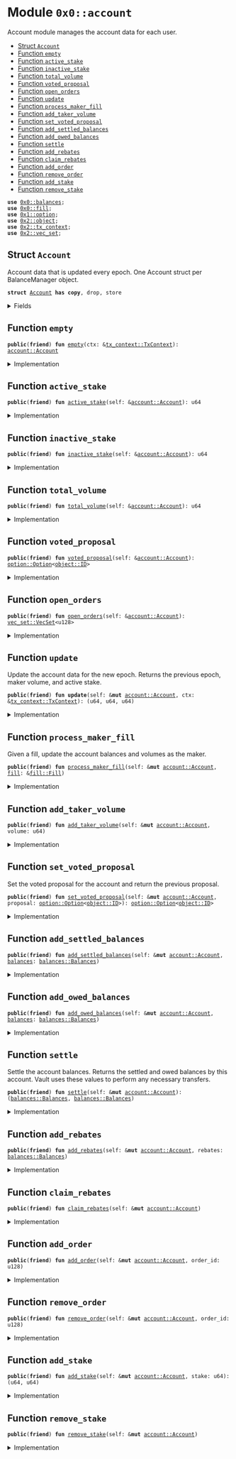 
<a name="0x0_account"></a>

# Module `0x0::account`

Account module manages the account data for each user.


-  [Struct `Account`](#0x0_account_Account)
-  [Function `empty`](#0x0_account_empty)
-  [Function `active_stake`](#0x0_account_active_stake)
-  [Function `inactive_stake`](#0x0_account_inactive_stake)
-  [Function `total_volume`](#0x0_account_total_volume)
-  [Function `voted_proposal`](#0x0_account_voted_proposal)
-  [Function `open_orders`](#0x0_account_open_orders)
-  [Function `update`](#0x0_account_update)
-  [Function `process_maker_fill`](#0x0_account_process_maker_fill)
-  [Function `add_taker_volume`](#0x0_account_add_taker_volume)
-  [Function `set_voted_proposal`](#0x0_account_set_voted_proposal)
-  [Function `add_settled_balances`](#0x0_account_add_settled_balances)
-  [Function `add_owed_balances`](#0x0_account_add_owed_balances)
-  [Function `settle`](#0x0_account_settle)
-  [Function `add_rebates`](#0x0_account_add_rebates)
-  [Function `claim_rebates`](#0x0_account_claim_rebates)
-  [Function `add_order`](#0x0_account_add_order)
-  [Function `remove_order`](#0x0_account_remove_order)
-  [Function `add_stake`](#0x0_account_add_stake)
-  [Function `remove_stake`](#0x0_account_remove_stake)


<pre><code><b>use</b> <a href="balances.md#0x0_balances">0x0::balances</a>;
<b>use</b> <a href="fill.md#0x0_fill">0x0::fill</a>;
<b>use</b> <a href="dependencies/move-stdlib/option.md#0x1_option">0x1::option</a>;
<b>use</b> <a href="dependencies/sui-framework/object.md#0x2_object">0x2::object</a>;
<b>use</b> <a href="dependencies/sui-framework/tx_context.md#0x2_tx_context">0x2::tx_context</a>;
<b>use</b> <a href="dependencies/sui-framework/vec_set.md#0x2_vec_set">0x2::vec_set</a>;
</code></pre>



<a name="0x0_account_Account"></a>

## Struct `Account`

Account data that is updated every epoch.
One Account struct per BalanceManager object.


<pre><code><b>struct</b> <a href="account.md#0x0_account_Account">Account</a> <b>has</b> <b>copy</b>, drop, store
</code></pre>



<details>
<summary>Fields</summary>


<dl>
<dt>
<code>epoch: u64</code>
</dt>
<dd>

</dd>
<dt>
<code>open_orders: <a href="dependencies/sui-framework/vec_set.md#0x2_vec_set_VecSet">vec_set::VecSet</a>&lt;u128&gt;</code>
</dt>
<dd>

</dd>
<dt>
<code>taker_volume: u64</code>
</dt>
<dd>

</dd>
<dt>
<code>maker_volume: u64</code>
</dt>
<dd>

</dd>
<dt>
<code>active_stake: u64</code>
</dt>
<dd>

</dd>
<dt>
<code>inactive_stake: u64</code>
</dt>
<dd>

</dd>
<dt>
<code>voted_proposal: <a href="dependencies/move-stdlib/option.md#0x1_option_Option">option::Option</a>&lt;<a href="dependencies/sui-framework/object.md#0x2_object_ID">object::ID</a>&gt;</code>
</dt>
<dd>

</dd>
<dt>
<code>unclaimed_rebates: <a href="balances.md#0x0_balances_Balances">balances::Balances</a></code>
</dt>
<dd>

</dd>
<dt>
<code>settled_balances: <a href="balances.md#0x0_balances_Balances">balances::Balances</a></code>
</dt>
<dd>

</dd>
<dt>
<code>owed_balances: <a href="balances.md#0x0_balances_Balances">balances::Balances</a></code>
</dt>
<dd>

</dd>
</dl>


</details>

<a name="0x0_account_empty"></a>

## Function `empty`



<pre><code><b>public</b>(<b>friend</b>) <b>fun</b> <a href="account.md#0x0_account_empty">empty</a>(ctx: &<a href="dependencies/sui-framework/tx_context.md#0x2_tx_context_TxContext">tx_context::TxContext</a>): <a href="account.md#0x0_account_Account">account::Account</a>
</code></pre>



<details>
<summary>Implementation</summary>


<pre><code><b>public</b>(package) <b>fun</b> <a href="account.md#0x0_account_empty">empty</a>(
    ctx: &TxContext,
): <a href="account.md#0x0_account_Account">Account</a> {
    <a href="account.md#0x0_account_Account">Account</a> {
        epoch: ctx.epoch(),
        open_orders: <a href="dependencies/sui-framework/vec_set.md#0x2_vec_set_empty">vec_set::empty</a>(),
        taker_volume: 0,
        maker_volume: 0,
        active_stake: 0,
        inactive_stake: 0,
        voted_proposal: <a href="dependencies/move-stdlib/option.md#0x1_option_none">option::none</a>(),
        unclaimed_rebates: <a href="balances.md#0x0_balances_empty">balances::empty</a>(),
        settled_balances: <a href="balances.md#0x0_balances_empty">balances::empty</a>(),
        owed_balances: <a href="balances.md#0x0_balances_empty">balances::empty</a>(),
    }
}
</code></pre>



</details>

<a name="0x0_account_active_stake"></a>

## Function `active_stake`



<pre><code><b>public</b>(<b>friend</b>) <b>fun</b> <a href="account.md#0x0_account_active_stake">active_stake</a>(self: &<a href="account.md#0x0_account_Account">account::Account</a>): u64
</code></pre>



<details>
<summary>Implementation</summary>


<pre><code><b>public</b>(package) <b>fun</b> <a href="account.md#0x0_account_active_stake">active_stake</a>(self: &<a href="account.md#0x0_account_Account">Account</a>): u64 {
    self.active_stake
}
</code></pre>



</details>

<a name="0x0_account_inactive_stake"></a>

## Function `inactive_stake`



<pre><code><b>public</b>(<b>friend</b>) <b>fun</b> <a href="account.md#0x0_account_inactive_stake">inactive_stake</a>(self: &<a href="account.md#0x0_account_Account">account::Account</a>): u64
</code></pre>



<details>
<summary>Implementation</summary>


<pre><code><b>public</b>(package) <b>fun</b> <a href="account.md#0x0_account_inactive_stake">inactive_stake</a>(self: &<a href="account.md#0x0_account_Account">Account</a>): u64 {
    self.inactive_stake
}
</code></pre>



</details>

<a name="0x0_account_total_volume"></a>

## Function `total_volume`



<pre><code><b>public</b>(<b>friend</b>) <b>fun</b> <a href="account.md#0x0_account_total_volume">total_volume</a>(self: &<a href="account.md#0x0_account_Account">account::Account</a>): u64
</code></pre>



<details>
<summary>Implementation</summary>


<pre><code><b>public</b>(package) <b>fun</b> <a href="account.md#0x0_account_total_volume">total_volume</a>(self: &<a href="account.md#0x0_account_Account">Account</a>): u64 {
    self.taker_volume + self.maker_volume
}
</code></pre>



</details>

<a name="0x0_account_voted_proposal"></a>

## Function `voted_proposal`



<pre><code><b>public</b>(<b>friend</b>) <b>fun</b> <a href="account.md#0x0_account_voted_proposal">voted_proposal</a>(self: &<a href="account.md#0x0_account_Account">account::Account</a>): <a href="dependencies/move-stdlib/option.md#0x1_option_Option">option::Option</a>&lt;<a href="dependencies/sui-framework/object.md#0x2_object_ID">object::ID</a>&gt;
</code></pre>



<details>
<summary>Implementation</summary>


<pre><code><b>public</b>(package) <b>fun</b> <a href="account.md#0x0_account_voted_proposal">voted_proposal</a>(self: &<a href="account.md#0x0_account_Account">Account</a>): Option&lt;ID&gt; {
    self.voted_proposal
}
</code></pre>



</details>

<a name="0x0_account_open_orders"></a>

## Function `open_orders`



<pre><code><b>public</b>(<b>friend</b>) <b>fun</b> <a href="account.md#0x0_account_open_orders">open_orders</a>(self: &<a href="account.md#0x0_account_Account">account::Account</a>): <a href="dependencies/sui-framework/vec_set.md#0x2_vec_set_VecSet">vec_set::VecSet</a>&lt;u128&gt;
</code></pre>



<details>
<summary>Implementation</summary>


<pre><code><b>public</b>(package) <b>fun</b> <a href="account.md#0x0_account_open_orders">open_orders</a>(self: &<a href="account.md#0x0_account_Account">Account</a>): VecSet&lt;u128&gt; {
    self.open_orders
}
</code></pre>



</details>

<a name="0x0_account_update"></a>

## Function `update`

Update the account data for the new epoch.
Returns the previous epoch, maker volume, and active stake.


<pre><code><b>public</b>(<b>friend</b>) <b>fun</b> <b>update</b>(self: &<b>mut</b> <a href="account.md#0x0_account_Account">account::Account</a>, ctx: &<a href="dependencies/sui-framework/tx_context.md#0x2_tx_context_TxContext">tx_context::TxContext</a>): (u64, u64, u64)
</code></pre>



<details>
<summary>Implementation</summary>


<pre><code><b>public</b>(package) <b>fun</b> <b>update</b>(
    self: &<b>mut</b> <a href="account.md#0x0_account_Account">Account</a>,
    ctx: &TxContext,
): (u64, u64, u64) {
    <b>if</b> (self.epoch == ctx.epoch()) <b>return</b> (0, 0, 0);

    <b>let</b> prev_epoch = self.epoch;
    <b>let</b> prev_maker_volume = self.maker_volume;
    <b>let</b> prev_active_stake = self.active_stake;

    self.epoch = ctx.epoch();
    self.maker_volume = 0;
    self.taker_volume = 0;
    self.active_stake = self.active_stake + self.inactive_stake;
    self.inactive_stake = 0;
    self.voted_proposal = <a href="dependencies/move-stdlib/option.md#0x1_option_none">option::none</a>();

    (prev_epoch, prev_maker_volume, prev_active_stake)
}
</code></pre>



</details>

<a name="0x0_account_process_maker_fill"></a>

## Function `process_maker_fill`

Given a fill, update the account balances and volumes as the maker.


<pre><code><b>public</b>(<b>friend</b>) <b>fun</b> <a href="account.md#0x0_account_process_maker_fill">process_maker_fill</a>(self: &<b>mut</b> <a href="account.md#0x0_account_Account">account::Account</a>, <a href="fill.md#0x0_fill">fill</a>: &<a href="fill.md#0x0_fill_Fill">fill::Fill</a>)
</code></pre>



<details>
<summary>Implementation</summary>


<pre><code><b>public</b>(package) <b>fun</b> <a href="account.md#0x0_account_process_maker_fill">process_maker_fill</a>(
    self: &<b>mut</b> <a href="account.md#0x0_account_Account">Account</a>,
    <a href="fill.md#0x0_fill">fill</a>: &Fill,
) {
    <b>let</b> settled_balances = <a href="fill.md#0x0_fill">fill</a>.get_settled_maker_quantities();
    self.settled_balances.add_balances(settled_balances);
    <b>if</b> (!<a href="fill.md#0x0_fill">fill</a>.expired()) {
        self.maker_volume = self.maker_volume + <a href="fill.md#0x0_fill">fill</a>.base_quantity();
    };
    <b>if</b> (<a href="fill.md#0x0_fill">fill</a>.expired() || <a href="fill.md#0x0_fill">fill</a>.completed()) {
        self.open_orders.remove(&<a href="fill.md#0x0_fill">fill</a>.maker_order_id());
    }
}
</code></pre>



</details>

<a name="0x0_account_add_taker_volume"></a>

## Function `add_taker_volume`



<pre><code><b>public</b>(<b>friend</b>) <b>fun</b> <a href="account.md#0x0_account_add_taker_volume">add_taker_volume</a>(self: &<b>mut</b> <a href="account.md#0x0_account_Account">account::Account</a>, volume: u64)
</code></pre>



<details>
<summary>Implementation</summary>


<pre><code><b>public</b>(package) <b>fun</b> <a href="account.md#0x0_account_add_taker_volume">add_taker_volume</a>(
    self: &<b>mut</b> <a href="account.md#0x0_account_Account">Account</a>,
    volume: u64,
) {
    self.taker_volume = self.taker_volume + volume;
}
</code></pre>



</details>

<a name="0x0_account_set_voted_proposal"></a>

## Function `set_voted_proposal`

Set the voted proposal for the account and return the
previous proposal.


<pre><code><b>public</b>(<b>friend</b>) <b>fun</b> <a href="account.md#0x0_account_set_voted_proposal">set_voted_proposal</a>(self: &<b>mut</b> <a href="account.md#0x0_account_Account">account::Account</a>, proposal: <a href="dependencies/move-stdlib/option.md#0x1_option_Option">option::Option</a>&lt;<a href="dependencies/sui-framework/object.md#0x2_object_ID">object::ID</a>&gt;): <a href="dependencies/move-stdlib/option.md#0x1_option_Option">option::Option</a>&lt;<a href="dependencies/sui-framework/object.md#0x2_object_ID">object::ID</a>&gt;
</code></pre>



<details>
<summary>Implementation</summary>


<pre><code><b>public</b>(package) <b>fun</b> <a href="account.md#0x0_account_set_voted_proposal">set_voted_proposal</a>(
    self: &<b>mut</b> <a href="account.md#0x0_account_Account">Account</a>,
    proposal: Option&lt;ID&gt;
): Option&lt;ID&gt; {
    <b>let</b> prev_proposal = self.voted_proposal;
    self.voted_proposal = proposal;

    prev_proposal
}
</code></pre>



</details>

<a name="0x0_account_add_settled_balances"></a>

## Function `add_settled_balances`



<pre><code><b>public</b>(<b>friend</b>) <b>fun</b> <a href="account.md#0x0_account_add_settled_balances">add_settled_balances</a>(self: &<b>mut</b> <a href="account.md#0x0_account_Account">account::Account</a>, <a href="balances.md#0x0_balances">balances</a>: <a href="balances.md#0x0_balances_Balances">balances::Balances</a>)
</code></pre>



<details>
<summary>Implementation</summary>


<pre><code><b>public</b>(package) <b>fun</b> <a href="account.md#0x0_account_add_settled_balances">add_settled_balances</a>(
    self: &<b>mut</b> <a href="account.md#0x0_account_Account">Account</a>,
    <a href="balances.md#0x0_balances">balances</a>: Balances,
) {
    self.settled_balances.add_balances(<a href="balances.md#0x0_balances">balances</a>);
}
</code></pre>



</details>

<a name="0x0_account_add_owed_balances"></a>

## Function `add_owed_balances`



<pre><code><b>public</b>(<b>friend</b>) <b>fun</b> <a href="account.md#0x0_account_add_owed_balances">add_owed_balances</a>(self: &<b>mut</b> <a href="account.md#0x0_account_Account">account::Account</a>, <a href="balances.md#0x0_balances">balances</a>: <a href="balances.md#0x0_balances_Balances">balances::Balances</a>)
</code></pre>



<details>
<summary>Implementation</summary>


<pre><code><b>public</b>(package) <b>fun</b> <a href="account.md#0x0_account_add_owed_balances">add_owed_balances</a>(
    self: &<b>mut</b> <a href="account.md#0x0_account_Account">Account</a>,
    <a href="balances.md#0x0_balances">balances</a>: Balances,
) {
    self.owed_balances.add_balances(<a href="balances.md#0x0_balances">balances</a>);
}
</code></pre>



</details>

<a name="0x0_account_settle"></a>

## Function `settle`

Settle the account balances.
Returns the settled and owed balances by this account.
Vault uses these values to perform any necessary transfers.


<pre><code><b>public</b>(<b>friend</b>) <b>fun</b> <a href="account.md#0x0_account_settle">settle</a>(self: &<b>mut</b> <a href="account.md#0x0_account_Account">account::Account</a>): (<a href="balances.md#0x0_balances_Balances">balances::Balances</a>, <a href="balances.md#0x0_balances_Balances">balances::Balances</a>)
</code></pre>



<details>
<summary>Implementation</summary>


<pre><code><b>public</b>(package) <b>fun</b> <a href="account.md#0x0_account_settle">settle</a>(
    self: &<b>mut</b> <a href="account.md#0x0_account_Account">Account</a>,
): (Balances, Balances) {
    <b>let</b> settled = self.settled_balances.reset();
    <b>let</b> owed = self.owed_balances.reset();

    (settled, owed)
}
</code></pre>



</details>

<a name="0x0_account_add_rebates"></a>

## Function `add_rebates`



<pre><code><b>public</b>(<b>friend</b>) <b>fun</b> <a href="account.md#0x0_account_add_rebates">add_rebates</a>(self: &<b>mut</b> <a href="account.md#0x0_account_Account">account::Account</a>, rebates: <a href="balances.md#0x0_balances_Balances">balances::Balances</a>)
</code></pre>



<details>
<summary>Implementation</summary>


<pre><code><b>public</b>(package) <b>fun</b> <a href="account.md#0x0_account_add_rebates">add_rebates</a>(
    self: &<b>mut</b> <a href="account.md#0x0_account_Account">Account</a>,
    rebates: Balances,
) {
    self.unclaimed_rebates.add_balances(rebates);
}
</code></pre>



</details>

<a name="0x0_account_claim_rebates"></a>

## Function `claim_rebates`



<pre><code><b>public</b>(<b>friend</b>) <b>fun</b> <a href="account.md#0x0_account_claim_rebates">claim_rebates</a>(self: &<b>mut</b> <a href="account.md#0x0_account_Account">account::Account</a>)
</code></pre>



<details>
<summary>Implementation</summary>


<pre><code><b>public</b>(package) <b>fun</b> <a href="account.md#0x0_account_claim_rebates">claim_rebates</a>(
    self: &<b>mut</b> <a href="account.md#0x0_account_Account">Account</a>,
) {
    self.settled_balances.add_balances(self.unclaimed_rebates);
    self.unclaimed_rebates.reset();
}
</code></pre>



</details>

<a name="0x0_account_add_order"></a>

## Function `add_order`



<pre><code><b>public</b>(<b>friend</b>) <b>fun</b> <a href="account.md#0x0_account_add_order">add_order</a>(self: &<b>mut</b> <a href="account.md#0x0_account_Account">account::Account</a>, order_id: u128)
</code></pre>



<details>
<summary>Implementation</summary>


<pre><code><b>public</b>(package) <b>fun</b> <a href="account.md#0x0_account_add_order">add_order</a>(
    self: &<b>mut</b> <a href="account.md#0x0_account_Account">Account</a>,
    order_id: u128,
) {
    self.open_orders.insert(order_id);
}
</code></pre>



</details>

<a name="0x0_account_remove_order"></a>

## Function `remove_order`



<pre><code><b>public</b>(<b>friend</b>) <b>fun</b> <a href="account.md#0x0_account_remove_order">remove_order</a>(self: &<b>mut</b> <a href="account.md#0x0_account_Account">account::Account</a>, order_id: u128)
</code></pre>



<details>
<summary>Implementation</summary>


<pre><code><b>public</b>(package) <b>fun</b> <a href="account.md#0x0_account_remove_order">remove_order</a>(
    self: &<b>mut</b> <a href="account.md#0x0_account_Account">Account</a>,
    order_id: u128,
) {
    self.open_orders.remove(&order_id)
}
</code></pre>



</details>

<a name="0x0_account_add_stake"></a>

## Function `add_stake`



<pre><code><b>public</b>(<b>friend</b>) <b>fun</b> <a href="account.md#0x0_account_add_stake">add_stake</a>(self: &<b>mut</b> <a href="account.md#0x0_account_Account">account::Account</a>, stake: u64): (u64, u64)
</code></pre>



<details>
<summary>Implementation</summary>


<pre><code><b>public</b>(package) <b>fun</b> <a href="account.md#0x0_account_add_stake">add_stake</a>(
    self: &<b>mut</b> <a href="account.md#0x0_account_Account">Account</a>,
    stake: u64,
): (u64, u64) {
    <b>let</b> stake_before = self.active_stake + self.inactive_stake;
    self.inactive_stake = self.inactive_stake + stake;
    self.owed_balances.add_deep(stake);

    (stake_before, self.active_stake + self.inactive_stake)
}
</code></pre>



</details>

<a name="0x0_account_remove_stake"></a>

## Function `remove_stake`



<pre><code><b>public</b>(<b>friend</b>) <b>fun</b> <a href="account.md#0x0_account_remove_stake">remove_stake</a>(self: &<b>mut</b> <a href="account.md#0x0_account_Account">account::Account</a>)
</code></pre>



<details>
<summary>Implementation</summary>


<pre><code><b>public</b>(package) <b>fun</b> <a href="account.md#0x0_account_remove_stake">remove_stake</a>(
    self: &<b>mut</b> <a href="account.md#0x0_account_Account">Account</a>,
) {
    <b>let</b> stake_before = self.active_stake + self.inactive_stake;
    self.active_stake = 0;
    self.inactive_stake = 0;
    self.voted_proposal = <a href="dependencies/move-stdlib/option.md#0x1_option_none">option::none</a>();
    self.settled_balances.add_deep(stake_before);
}
</code></pre>



</details>
